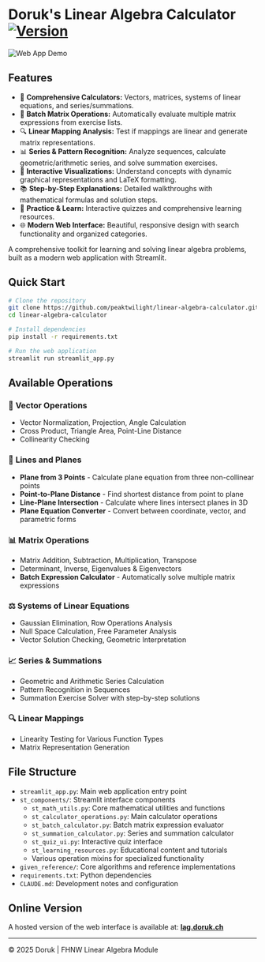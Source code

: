 # Doruk's Linear Algebra Calculator [![Version](https://img.shields.io/badge/version-1.9.0-blue.svg)](https://github.com/peaktwilight/linear-algebra-calculator/releases/tag/v1.9.0)
![Web App Demo](public/linear-algebra-calculator.gif)

## Features

-   🔢 **Comprehensive Calculators:** Vectors, matrices, systems of linear equations, and series/summations.
-   🧮 **Batch Matrix Operations:** Automatically evaluate multiple matrix expressions from exercise lists.
-   🔍 **Linear Mapping Analysis:** Test if mappings are linear and generate matrix representations.
-   📊 **Series & Pattern Recognition:** Analyze sequences, calculate geometric/arithmetic series, and solve summation exercises.
-   🎨 **Interactive Visualizations:** Understand concepts with dynamic graphical representations and LaTeX formatting.
-   📚 **Step-by-Step Explanations:** Detailed walkthroughs with mathematical formulas and solution steps.
-   🧠 **Practice & Learn:** Interactive quizzes and comprehensive learning resources.
-   🌐 **Modern Web Interface:** Beautiful, responsive design with search functionality and organized categories.

A comprehensive toolkit for learning and solving linear algebra problems, built as a modern web application with Streamlit.

## Quick Start

```bash
# Clone the repository
git clone https://github.com/peaktwilight/linear-algebra-calculator.git
cd linear-algebra-calculator

# Install dependencies
pip install -r requirements.txt

# Run the web application
streamlit run streamlit_app.py
```

## Available Operations

### 🔢 **Vector Operations**
- Vector Normalization, Projection, Angle Calculation
- Cross Product, Triangle Area, Point-Line Distance
- Collinearity Checking

### 📐 **Lines and Planes**
- **Plane from 3 Points** - Calculate plane equation from three non-collinear points
- **Point-to-Plane Distance** - Find shortest distance from point to plane
- **Line-Plane Intersection** - Calculate where lines intersect planes in 3D
- **Plane Equation Converter** - Convert between coordinate, vector, and parametric forms

### 📊 **Matrix Operations**
- Matrix Addition, Subtraction, Multiplication, Transpose
- Determinant, Inverse, Eigenvalues & Eigenvectors
- **Batch Expression Calculator** - Automatically solve multiple matrix expressions

### ⚖️ **Systems of Linear Equations**
- Gaussian Elimination, Row Operations Analysis
- Null Space Calculation, Free Parameter Analysis
- Vector Solution Checking, Geometric Interpretation

### 📈 **Series & Summations**
- Geometric and Arithmetic Series Calculation
- Pattern Recognition in Sequences
- Summation Exercise Solver with step-by-step solutions

### 🔍 **Linear Mappings**
- Linearity Testing for Various Function Types
- Matrix Representation Generation

## File Structure

-   `streamlit_app.py`: Main web application entry point
-   `st_components/`: Streamlit interface components
    -   `st_math_utils.py`: Core mathematical utilities and functions
    -   `st_calculator_operations.py`: Main calculator operations
    -   `st_batch_calculator.py`: Batch matrix expression evaluator
    -   `st_summation_calculator.py`: Series and summation calculator
    -   `st_quiz_ui.py`: Interactive quiz interface
    -   `st_learning_resources.py`: Educational content and tutorials
    -   Various operation mixins for specialized functionality
-   `given_reference/`: Core algorithms and reference implementations
-   `requirements.txt`: Python dependencies
-   `CLAUDE.md`: Development notes and configuration

## Online Version

A hosted version of the web interface is available at:
**[lag.doruk.ch](https://lag.doruk.ch)**

---

© 2025 Doruk | FHNW Linear Algebra Module